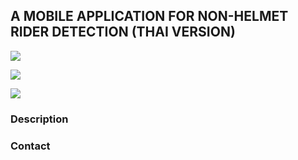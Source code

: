 
  ## A MOBILE APPLICATION FOR NON-HELMET RIDER DETECTION (THAI VERSION)
  <!-- image or video of project -->
  ![](https://github.com/MrDenine/non-helmet-detection-mobile-application/blob/main/preview/gif/1.gif)
  
  ![](https://github.com/MrDenine/non-helmet-detection-mobile-application/blob/main/preview/gif/2.gif)
  
  ![](https://github.com/MrDenine/non-helmet-detection-mobile-application/blob/main/preview/gif/3.gif)
  
  ### Description
  
  ### Contact
